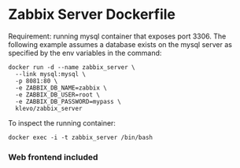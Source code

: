 # Zabbix Server Dockerfile

Requirement: running mysql container that exposes port 3306. The following example assumes a database exists on the mysql server as specified by the env variables in the command:

```
docker run -d --name zabbix_server \
  --link mysql:mysql \
  -p 8081:80 \
  -e ZABBIX_DB_NAME=zabbix \
  -e ZABBIX_DB_USER=root \
  -e ZABBIX_DB_PASSWORD=mypass \
  klevo/zabbix_server
```

To inspect the running container:

```
docker exec -i -t zabbix_server /bin/bash
```

### Web frontend included

